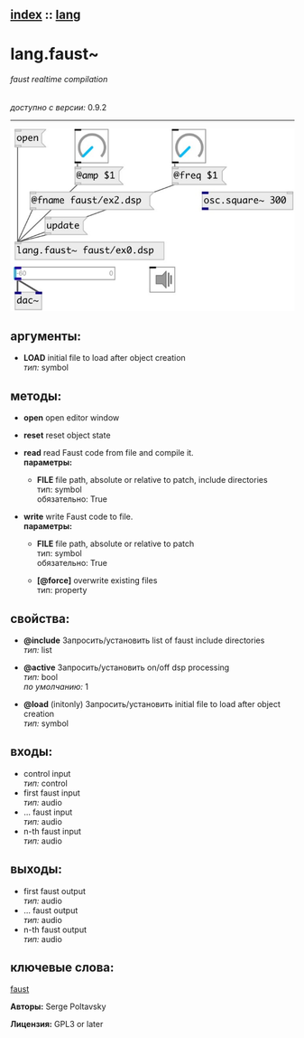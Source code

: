 [index](index.html) :: [lang](category_lang.html)
---

# lang.faust~

###### faust realtime compilation

*доступно с версии:* 0.9.2

---




[![example](../examples/img/lang.faust~.jpg)](../examples/pd/lang.faust~.pd)



## аргументы:

* **LOAD**
initial file to load after object creation<br>
_тип:_ symbol<br>



## методы:

* **open**
open editor window<br>

* **reset**
reset object state<br>

* **read**
read Faust code from file and compile it.<br>
  __параметры:__
  - **FILE** file path, absolute or relative to patch, include directories<br>
    тип: symbol <br>
    обязательно: True <br>

* **write**
write Faust code to file.<br>
  __параметры:__
  - **FILE** file path, absolute or relative to patch<br>
    тип: symbol <br>
    обязательно: True <br>

  - **[@force]** overwrite existing files<br>
    тип: property <br>




## свойства:

* **@include** 
Запросить/установить list of faust include directories<br>
_тип:_ list<br>

* **@active** 
Запросить/установить on/off dsp processing<br>
_тип:_ bool<br>
_по умолчанию:_ 1<br>

* **@load** (initonly)
Запросить/установить initial file to load after object creation<br>
_тип:_ symbol<br>



## входы:

* control input<br>
_тип:_ control
* first faust input<br>
_тип:_ audio
* ... faust input<br>
_тип:_ audio
* n-th faust input<br>
_тип:_ audio



## выходы:

* first faust output<br>
_тип:_ audio
* ... faust output<br>
_тип:_ audio
* n-th faust output<br>
_тип:_ audio



## ключевые слова:

[faust](keywords/faust.html)






**Авторы:** Serge Poltavsky




**Лицензия:** GPL3 or later





